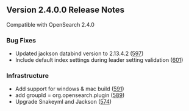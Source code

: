 ## Version 2.4.0.0 Release Notes

Compatible with OpenSearch 2.4.0

### Bug Fixes
* Updated jackson databind version to 2.13.4.2 ([597](https://github.com/opensearch-project/cross-cluster-replication/pull/597))
* Include default index settings during leader setting validation ([601](https://github.com/opensearch-project/cross-cluster-replication/pull/601))

### Infrastructure
* Add support for windows & mac build ([591](https://github.com/opensearch-project/cross-cluster-replication/pull/591))
* add groupId = org.opensearch.plugin ([589](https://github.com/opensearch-project/cross-cluster-replication/pull/589))
* Upgrade Snakeyml and Jackson ([574](https://github.com/opensearch-project/cross-cluster-replication/pull/574))